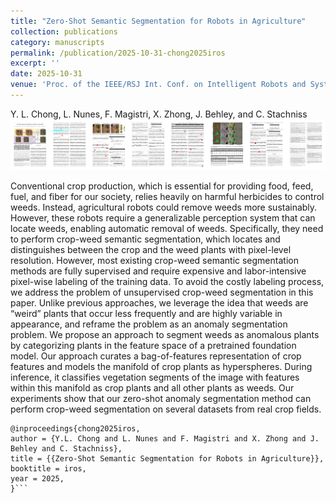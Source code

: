 ```yaml
---
title: "Zero-Shot Semantic Segmentation for Robots in Agriculture"
collection: publications
category: manuscripts
permalink: /publication/2025-10-31-chong2025iros
excerpt: ''
date: 2025-10-31
venue: 'Proc. of the IEEE/RSJ Int. Conf. on Intelligent Robots and Systems (IROS)'
---
```

Y. L. Chong, L. Nunes, F. Magistri, X. Zhong, J. Behley, and C. Stachniss
[<img src="/images/papers/chong2025iros.png">](https://www.ipb.uni-bonn.de/wp-content/papercite-data/pdf/chong2025iros.pdf)

Conventional crop production, which is essential for providing food, feed, fuel, and fiber for our society, relies
heavily on harmful herbicides to control weeds. Instead, agricultural robots could remove weeds more sustainably. 
However, these robots require a generalizable perception system that can locate weeds, enabling automatic removal of weeds. Specifically, they need to perform crop-weed semantic segmentation, which locates and distinguishes between the crop and the weed plants with pixel-level resolution. 
However, most existing crop-weed semantic segmentation methods are fully supervised and require expensive and labor-intensive pixel-wise labeling of the training data. 
To avoid the costly labeling process, we address the problem of unsupervised crop-weed segmentation in this paper. 
Unlike previous approaches, we leverage the idea that weeds are “weird” plants that occur less frequently and are highly variable in appearance, and reframe the problem as an anomaly segmentation problem. We propose an approach to segment weeds as anomalous plants by categorizing plants in the feature space of a pretrained foundation model. 
Our approach curates a bag-of-features representation of crop features and models the manifold of crop plants as hyperspheres. 
During inference, it classifies vegetation segments of the image with features within this manifold as crop plants and all other plants as weeds. 
Our experiments show that our zero-shot anomaly segmentation method can perform crop-weed segmentation on several datasets from real crop fields.

```bibtek
@inproceedings{chong2025iros,
author = {Y.L. Chong and L. Nunes and F. Magistri and X. Zhong and J. Behley and C. Stachniss},
title = {{Zero-Shot Semantic Segmentation for Robots in Agriculture}},
booktitle = iros,
year = 2025,
}```
